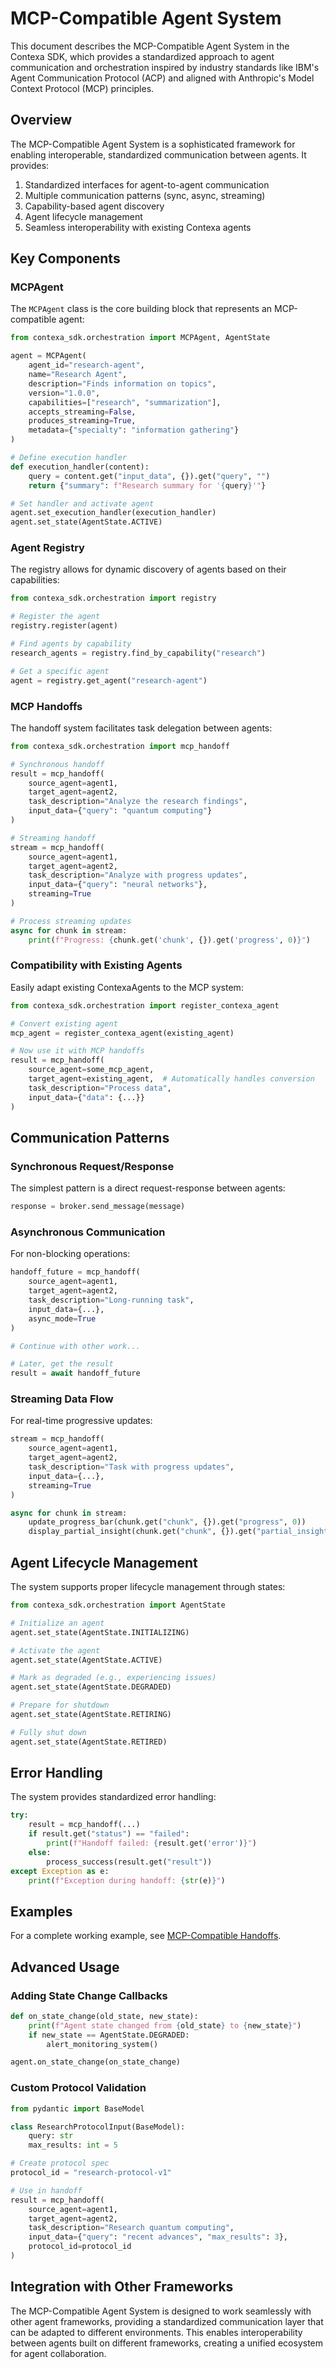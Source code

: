 # MCP-Compatible Agent System

This document describes the MCP-Compatible Agent System in the Contexa SDK, which provides a standardized approach to agent communication and orchestration inspired by industry standards like IBM's Agent Communication Protocol (ACP) and aligned with Anthropic's Model Context Protocol (MCP) principles.

## Overview

The MCP-Compatible Agent System is a sophisticated framework for enabling interoperable, standardized communication between agents. It provides:

1. Standardized interfaces for agent-to-agent communication
2. Multiple communication patterns (sync, async, streaming)
3. Capability-based agent discovery
4. Agent lifecycle management
5. Seamless interoperability with existing Contexa agents

## Key Components

### MCPAgent

The `MCPAgent` class is the core building block that represents an MCP-compatible agent:

```python
from contexa_sdk.orchestration import MCPAgent, AgentState

agent = MCPAgent(
    agent_id="research-agent",
    name="Research Agent",
    description="Finds information on topics",
    version="1.0.0",
    capabilities=["research", "summarization"],
    accepts_streaming=False,
    produces_streaming=True,
    metadata={"specialty": "information gathering"}
)

# Define execution handler
def execution_handler(content):
    query = content.get("input_data", {}).get("query", "")
    return {"summary": f"Research summary for '{query}'"}

# Set handler and activate agent
agent.set_execution_handler(execution_handler)
agent.set_state(AgentState.ACTIVE)
```

### Agent Registry

The registry allows for dynamic discovery of agents based on their capabilities:

```python
from contexa_sdk.orchestration import registry

# Register the agent
registry.register(agent)

# Find agents by capability
research_agents = registry.find_by_capability("research")

# Get a specific agent
agent = registry.get_agent("research-agent")
```

### MCP Handoffs

The handoff system facilitates task delegation between agents:

```python
from contexa_sdk.orchestration import mcp_handoff

# Synchronous handoff
result = mcp_handoff(
    source_agent=agent1,
    target_agent=agent2,
    task_description="Analyze the research findings",
    input_data={"query": "quantum computing"}
)

# Streaming handoff
stream = mcp_handoff(
    source_agent=agent1,
    target_agent=agent2,
    task_description="Analyze with progress updates",
    input_data={"query": "neural networks"},
    streaming=True
)

# Process streaming updates
async for chunk in stream:
    print(f"Progress: {chunk.get('chunk', {}).get('progress', 0)}")
```

### Compatibility with Existing Agents

Easily adapt existing ContexaAgents to the MCP system:

```python
from contexa_sdk.orchestration import register_contexa_agent

# Convert existing agent
mcp_agent = register_contexa_agent(existing_agent)

# Now use it with MCP handoffs
result = mcp_handoff(
    source_agent=some_mcp_agent,
    target_agent=existing_agent,  # Automatically handles conversion
    task_description="Process data",
    input_data={"data": {...}}
)
```

## Communication Patterns

### Synchronous Request/Response

The simplest pattern is a direct request-response between agents:

```python
response = broker.send_message(message)
```

### Asynchronous Communication

For non-blocking operations:

```python
handoff_future = mcp_handoff(
    source_agent=agent1,
    target_agent=agent2,
    task_description="Long-running task",
    input_data={...},
    async_mode=True
)

# Continue with other work...

# Later, get the result
result = await handoff_future
```

### Streaming Data Flow

For real-time progressive updates:

```python
stream = mcp_handoff(
    source_agent=agent1,
    target_agent=agent2,
    task_description="Task with progress updates",
    input_data={...},
    streaming=True
)

async for chunk in stream:
    update_progress_bar(chunk.get("chunk", {}).get("progress", 0))
    display_partial_insight(chunk.get("chunk", {}).get("partial_insight", ""))
```

## Agent Lifecycle Management

The system supports proper lifecycle management through states:

```python
from contexa_sdk.orchestration import AgentState

# Initialize an agent
agent.set_state(AgentState.INITIALIZING)

# Activate the agent
agent.set_state(AgentState.ACTIVE)

# Mark as degraded (e.g., experiencing issues)
agent.set_state(AgentState.DEGRADED)

# Prepare for shutdown
agent.set_state(AgentState.RETIRING)

# Fully shut down
agent.set_state(AgentState.RETIRED)
```

## Error Handling

The system provides standardized error handling:

```python
try:
    result = mcp_handoff(...)
    if result.get("status") == "failed":
        print(f"Handoff failed: {result.get('error')}")
    else:
        process_success(result.get("result"))
except Exception as e:
    print(f"Exception during handoff: {str(e)}")
```

## Examples

For a complete working example, see [MCP-Compatible Handoffs](examples/mcp_handoff_example.py).

## Advanced Usage

### Adding State Change Callbacks

```python
def on_state_change(old_state, new_state):
    print(f"Agent state changed from {old_state} to {new_state}")
    if new_state == AgentState.DEGRADED:
        alert_monitoring_system()

agent.on_state_change(on_state_change)
```

### Custom Protocol Validation

```python
from pydantic import BaseModel

class ResearchProtocolInput(BaseModel):
    query: str
    max_results: int = 5

# Create protocol spec
protocol_id = "research-protocol-v1"

# Use in handoff
result = mcp_handoff(
    source_agent=agent1,
    target_agent=agent2,
    task_description="Research quantum computing",
    input_data={"query": "recent advances", "max_results": 3},
    protocol_id=protocol_id
)
```

## Integration with Other Frameworks

The MCP-Compatible Agent System is designed to work seamlessly with other agent frameworks, providing a standardized communication layer that can be adapted to different environments. This enables interoperability between agents built on different frameworks, creating a unified ecosystem for agent collaboration. 